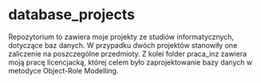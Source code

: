 # database_projects

Repozytorium to zawiera moje projekty ze studiów informatycznych, dotyczące baz danych.
W przypadku dwóch projektów stanowiły one zaliczenie na poszczególne przedmioty. Z kolei folder praca_inz zawiera moją pracę licencjacką, której celem było zaprojektowanie bazy danych w metodyce Object-Role Modelling.
